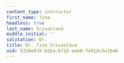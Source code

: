 ```yaml
---
content_type: instructor
first_name: Tina
headless: true
last_name: Srivastava
middle_initial: ''
salutation: Dr.
title: Dr. Tina Srivastava
uid: 5320e67d-b2ba-b716-aae0-fe814c5e10a8
---
```

